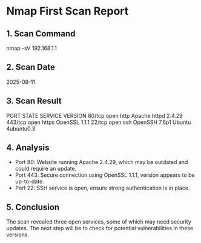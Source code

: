# Nmap First Scan Report

## 1. Scan Command
nmap -sV 192.168.1.1

## 2. Scan Date
2025-08-11

## 3. Scan Result
PORT     STATE  SERVICE    VERSION
80/tcp   open   http       Apache httpd 2.4.29
443/tcp  open   https      OpenSSL 1.1.1
22/tcp   open   ssh        OpenSSH 7.6p1 Ubuntu 4ubuntu0.3

## 4. Analysis
- Port 80: Website running Apache 2.4.29, which may be outdated and could require an update.
- Port 443: Secure connection using OpenSSL 1.1.1, version appears to be up-to-date.
- Port 22: SSH service is open, ensure strong authentication is in place.

## 5. Conclusion
The scan revealed three open services, some of which may need security updates. The next step will be to check for potential vulnerabilities in these versions.
